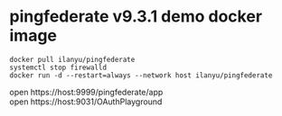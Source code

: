 # pingfederate v9.3.1 demo docker image

    docker pull ilanyu/pingfederate
    systemctl stop firewalld
    docker run -d --restart=always --network host ilanyu/pingfederate

open https://host:9999/pingfederate/app  
open https://host:9031/OAuthPlayground
